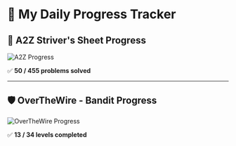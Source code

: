 # 🚀 My Daily Progress Tracker

## 📌 A2Z Striver's Sheet Progress  
![A2Z Progress](https://img.shields.io/badge/Progress-50%2F455-blue?style=for-the-badge&logo=leetcode)

✅ **50 / 455 problems solved**    

---

## 🛡️ OverTheWire - Bandit Progress  
![OverTheWire Progress](https://img.shields.io/badge/Bandit-13%2F34-brightgreen)

✅ **13 / 34 levels completed**  
